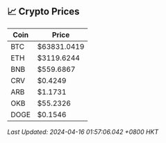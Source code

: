 ## 📈 Crypto Prices

| Coin | Price |
| ---- | ----- |
| BTC | $63831.0419 |
| ETH | $3119.6244 |
| BNB | $559.6867 |
| CRV | $0.4249 |
| ARB | $1.1731 |
| OKB | $55.2326 |
| DOGE | $0.1546 |

_Last Updated: 2024-04-16 01:57:06.042 +0800 HKT_